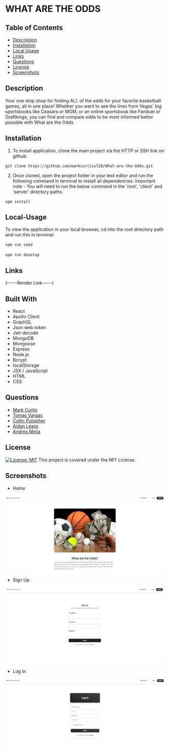 # WHAT ARE THE ODDS



## Table of Contents

- [Description](#Description)
- [Installation](#Installation)
- [Local Usage](#Local-Usage)
- [Links](#Links)
- [Questions](#Questions)
- [License](#License)
- [Screenshots](#Screenshots)

##

## Description

Your one stop shop for finding ALL of the odds for your favorite basketball games, all in one place! Whether you want to see the lines from Vegas' big sportsbooks like Ceasars or MGM, or an online sportsbook like Fanduel or Draftkings, you can find and compare odds to be most informed bettor possible with What are the Odds.

## Installation

1. To install application, clone the main project via the HTTP or SSH link on github.

```
git clone https://github.com/markcurtiss720/What-are-the-Odds.git
```

2. Once cloned, open the project folder in your text editor and run the following command in terminal to install all dependencies.
   Important note - You will need to run the below command in the 'root', 'client' and 'server' directory paths.

```
npm install
```

## Local-Usage

To view the application in your local browser, cd into the root directory path and run this in terminal:

```
npm run seed

npm run develop
```

## Links

(-----Render Link-----)

## Built With

- React
- Apollo Client
- GraphQL
- Json web token
- Jwt-decode
- MongoDB
- Mongoose
- Express
- Node.js
- Bcrypt
- localStorage
- JSX / JavaScript
- HTML
- CSS

## Questions

- [Mark Curtis](https://github.com/markcurtiss720)
- [Tomas Vargas](https://github.com/tavargas9)
- [Collin Pulsipher](https://github.com/cpulsipher24)
- [Aidan Lewis](https://github.com/AidanLewis203)
- [Andres Mejia](https://github.com/andedu15)


## License

[![License: MIT](https://img.shields.io/badge/License-MIT-yellow.svg)](https://opensource.org/licenses/MIT) This project is covered under the MIT License.

## Screenshots

- Home

![alt text](client/src/assets/img/Home.png)


- Sign Up

![alt text](client/src/assets/img/SignUp.png)


- Log In

![alt text](client/src/assets/img/LogIn.png)